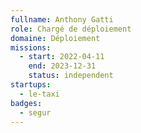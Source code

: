 ```yaml
---
fullname: Anthony Gatti
role: Chargé de déploiement
domaine: Déploiement
missions:
  - start: 2022-04-11
    end: 2023-12-31
    status: independent
startups:
  - le-taxi
badges:
  - segur
---
```


